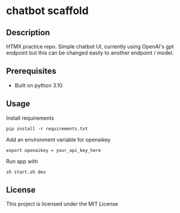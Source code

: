 # chatbot scaffold

## Description

HTMX practice repo. Simple chatbot UI, currently using OpenAI's gpt endpoint but this can be changed easily to another endpoint / model.

## Prerequisites

- Built on python 3.10

## Usage

Install requirements

`pip install -r requirements.txt`

Add an environment variable for openaikey

```
export openaikey = your_api_key_here
```

Run app with

`sh start.sh dev`

## License

This project is licensed under the MIT License
